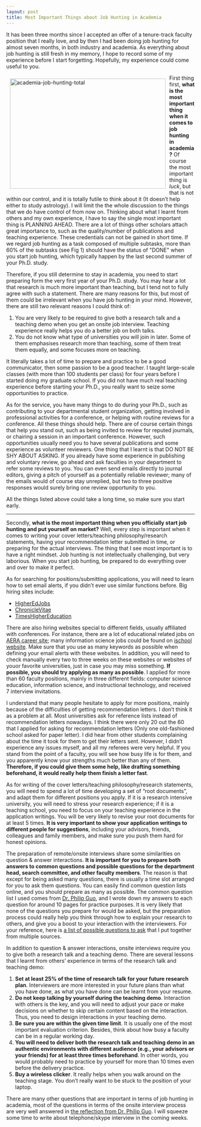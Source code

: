 ```yaml
---
layout: post
title: Most Important Things about Job Hunting in Academia
---
```


It has been three months since I accepted an offer of a tenure-track faculty position that I really love, and by then I had been doing job hunting for almost seven months, in both industry and academia. As everything about job hunting is still fresh in my memory, I hope to record some of my experience before I start forgetting. Hopefully, my experience could come useful to you.
 
<img src="https://c1.staticflickr.com/5/4224/34173844194_c0f6854d2a.jpg" width="416" height="294" alt="academia-job-hunting-total" align="left" style="margin:10px;"> First thing first, <strong>what is the most important thing when it comes to job hunting in academia?</strong> Of course the most important thing is <i>luck</i>, but that is not within our control, and it is totally futile to think about it (It doesn’t help either to study astrology). I will limit the the whole discussion to the things that we do have control of from now on. Thinking about what I learnt from others and my own experience, I have to say the single most important thing is PLANNING AHEAD. There are a lot of things other scholars attach great importance to, such as the quality/number of publications and teaching experience. These credentials can not be gained in short time. If we regard job hunting as a task composed of multiple subtasks, more than 60% of the subtasks (see Fig 1) should have the status of "DONE" when you start job hunting, which typically happen by the last second summer of your Ph.D. study.

Therefore, if you still determine to stay in academia, you need to start preparing form the very first year of your Ph.D. study. You may hear a lot that research is much more important than teaching, but I tend not to fully agree with such a statement. There are many reasons for this, but most of them could be irrelevant when you have job hunting in your mind. However, there are still two relevant reasons I could think of:

1. You are very likely to be required to give both a research talk and a teaching demo when you get an onsite job interview. Teaching experience really helps you do a better job on both talks.
2. You do not know what type of universities you will join in later. Some of them emphasises research more than teaching, some of them treat them equally, and some focuses more on teaching. 

It literally takes a lot of time to prepare and practice to be a good communicator, then some passion to be a good teacher. I taught large-scale classes (with more than 100 students per class) for four years before I started doing my graduate school. If you did not have much real teaching experience before starting your Ph.D., you really want to seize some opportunities to practice.

As for the service, you have many things to do during your Ph.D., such as contributing to your departmental student organization, getting involved in professional activities for a conference, or helping with routine reviews for a conference. All these things should help. There are of course certain things that help you stand out, such as being invited to review for reputed journals, or chairing a session in an important conference. However, such opportunities usually need you to have several publications and some experience as volunteer reviewers. One thing that I learnt is that DO NOT BE SHY ABOUT ASKING. If you already have some experience in publishing and voluntary review, go ahead and ask faculties in your department to refer some reviews to you. You can even send emails directly to journal editors, giving a pitch of yourself as a potentially reliable reviewer; many of the emails would of course stay unreplied, but two to three positive responses would surely bring one review opportunity to you.
 
All the things listed above could take a long time, so make sure you start early.

<hr/>

Secondly, <strong>what is the most important thing when you officially start job hunting and put yourself on market?</strong> Well, every step is important when it comes to writing your cover letters/teaching philosophy/research statements, having your recommendation letter submitted in time, or preparing for the actual interviews. The thing that I see most important is to have a right mindset. Job hunting is not intellectually challenging, but very laborious. When you start job hunting, be prepared to do everything over and over to make it perfect. 

As for searching for positions/submitting applications, you will need to learn how to set email alerts, if you didn’t ever use similar functions before. Big hiring sites include:

* <a href="https://www.higheredjobs.com/" target="_blank">HigherEdJobs</a>
* <a href="https://chroniclevitae.com/job_search/new" target="_blank">ChronicleVitae</a>
* <a href="https://www.timeshighereducation.com/unijobs/" target="_blank">TimesHigherEducation</a>

There are also hiring websites special to different fields, usually affiliated with conferences. For instance, there are a lot of educational related jobs on <a href="http://careers.aera.net/jobseeker/search/results/" target="_blank">AERA career site</a>; many information science jobs could be found on <a href="http://ischools.org/jobs/" target="_blank">ischool website</a>. Make sure that you use as many keywords as possible when defining your email alerts with these websites. In addition, you will need to check manually every two to three weeks on these websites or websites of youor favorite universities, just in case you may miss something. <strong>If possible, you should try applying as many as possible</strong>. I applied for more than 60 faculty positions, mainly in three different fields: computer science education, information science, and instructional technology, and received 7 interview invitations.

I understand that many people hesitate to apply for more positions, mainly because of the difficulties of getting recommendation letters. I don’t think it as a problem at all. Most universities ask for reference lists instead of recommendation letters nowadays. I think there were only 20 out the 60 that I applied for asking for recommendation letters (Only one old-fashioned school asked for paper letter). I did hear from other students complaining about the time it took for them to get their letters sent. However, I didn’t experience any issues myself, and all my referees were very helpful. If you stand from the point of a faculty, you will see how busy life is for them, and you apparently know your strengths much better than any of them. <strong>Therefore, if you could give them some help, like drafting something beforehand, it would really help them finish a letter fast</strong>.

As for writing of the cover letters/teaching philosophy/research statements, you will need to spend a lot of time developing a set of “root documents”, and adapt them for different positions you apply. If it is a research intensive university, you will need to stress your research experience; if it is a teaching school, you need to focus on your teaching experience in the application writings. You will be very likely to revise your root documents for at least 5 times. <strong>It is very important to show your application writings to different people for suggestions</strong>, including your advisors, friends, colleagues and family members, and make sure you push them hard for honest opinions. 

The preparation of remote/onsite interviews share some similarities on question & answer interactions. <strong>It is important for you to prepare both answers to common questions and possible questions for the department head, search committee, and other faculty members</strong>. The reason is that except for being asked many questions, there is usually a time slot arranged for you to ask them questions. You can easily find common question lists online, and you should prepare as many as possible. The common question list I used comes from <a href="http://pgbovine.net/guo-faculty-job-search.pdf" target="_blank">Dr. Philip Guo</a>, and I wrote down my answers to each question for around 10 pages for practice purposes. It is very likely that none of the questions you prepare for would be asked, but the preparation process could really help you think through how to explain your research to others, and give you a boost to your interaction with the interviewers. For your reference, here is <a href="http://neo-hao.github.io/downloads/possible_questions_to_ask.pdf" target="_blank">a list of possible questions to ask</a> that I put together from multiple sources. 

In addition to question & answer interactions, onsite interviews require you to give both a research talk and a teaching demo. There are several lessons that I learnt from others’ experience in terms of the research talk and teaching demo:

1. <strong>Set at least 25% of the time of research talk for your future research plan</strong>. Interviewers are more interested in your future plans than what you have done, as what you have done can be learnt from your resume.
2. <strong>Do not keep talking by yourself during the teaching demo</strong>. Interaction with others is the key, and you will need to adjust your pace or make decisions on whether to skip certain content based on the interaction. Thus, you need to design interactions in your teaching demo.
3. <strong>Be sure you are within the given time limit</strong>. It is usually one of the most important evaluation criterion. Besides, think about how busy a faculty can be in a regular working day.
4. <strong>You will need to deliver both the research talk and teaching demo in an authentic environments with different audience (e.g., your advisors or your friends) for at least three times beforehand</strong>. In other words, you would probably need to practice by yourself for more than 10 times even before the delivery practice.
5. <strong>Buy a wireless clicker</strong>. It really helps when you walk around on the teaching stage. You don’t really want to be stuck to the position of your laptop.

There are many other questions that are important in terms of job hunting in academia, most of the questions in terms of the onsite interview process are very well answered in <a href="http://pgbovine.net/guo-faculty-job-search.pdf" target="_blank">the reflection from Dr. Philip Guo</a>. I will squeeze some time to write about telephone/skype interview in the coming weeks.
